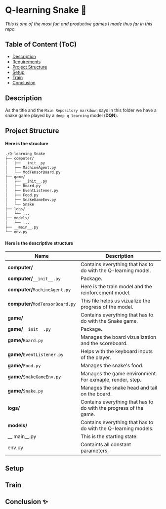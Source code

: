 # Q-learning Snake 🐉

*This is one of the most fun and productive games I made thus far in this repo.*

## Table of Content (ToC)

- [Description](#description)
- [Requirements](#requirements)
- [Project Structure](#project-structure)
- [Setup](#setup)
- [Train](#train)
- [Conclusion](#conclusion-✨)

## Description

As the title and the `Main Repository markdown` says in this folder we have a snake game played by a `deep q learning` model (**DQN**).

## Project Structure

#### Here is the structure

```bash
./Q-learning Snake
├── computer/
│   ├── __init__py
│   ├── MachineAgent.py
│   └── ModTensorBoard.py
├── game/
│   ├── __init__.py
│   ├── Board.py
│   ├── EventListener.py
│   ├── Food.py
│   ├── SnakeGameEnv.py
│   └── Snake
├── logs/
│   └── ...
├── models/
│   └── ...
├── __main__.py
└── env.py
```

#### Here is the descriptive structure

| Name                             | Description                                                       |
| -------------------------------- | ----------------------------------------------------------------- |
| **computer/**                    | Contains everything that has to do with the Q-learning model.     |
| **computer/**`__init__.py`       | Package.                                                          |
| **computer/**`MachineAgent.py`   | Here is the train model and the reinforcement model.              |
| **computer/**`ModTensorBoard.py` | This file helps us vizualize the progress of the model.           |
| **game/**                        | Contains everything that has to do with the Snake game.           |
| **game/**`__init__.py`           | Package.                                                          |
| **game/**`Board.py`              | Manages the board vizualization and the scoreboard.               |
| **game/**`EventListener.py`      | Helps with the keyboard inputs of the player.                     |
| **game/**`Food.py`               | Manages the snake's food.                                         |
| **game/**`SnakeGameEnv.py`       | Manages the game environment. For exmaple, render, step..         |
| **game/**`Snake.py`              | Manages the snake head and tail on the board.                     |
| **logs/**                        | Contains everything that has to do with the progress of the game. |
| **models/**                      | Contains everything that has to do with the Q-learning models.    |
| __ main__.py                     | This is the starting state.                                       |
| env.py                           | Containts all constant parameters.                                |

## Setup

## Train

## Conclusion ✨

